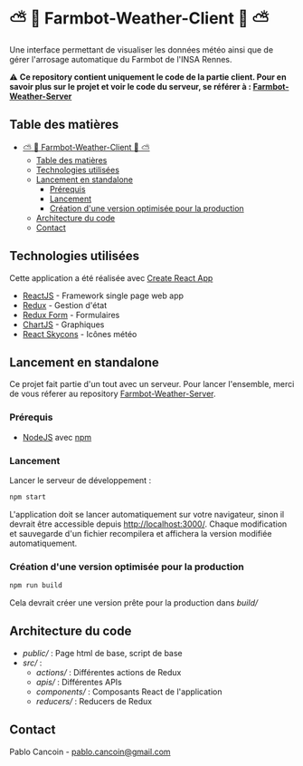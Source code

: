 # :partly_sunny: :seedling: Farmbot-Weather-Client :seedling: :partly_sunny:

Une interface permettant de visualiser les données météo ainsi que de gérer l'arrosage automatique du Farmbot de l'INSA Rennes.

:warning: **Ce repository contient uniquement le code de la partie client. Pour en savoir plus sur le projet et voir le code du serveur, se référer à : [Farmbot-Weather-Server](https://github.com/pcancoin/Farmbot-Weather-Server)**

## Table des matières

- [:partly_sunny: :seedling: Farmbot-Weather-Client :seedling: :partly_sunny:](#partly_sunny-seedling-farmbot-weather-client-seedling-partly_sunny)
  - [Table des matières](#table-des-matières)
  - [Technologies utilisées](#technologies-utilisées)
  - [Lancement en standalone](#lancement-en-standalone)
    - [Prérequis](#prérequis)
    - [Lancement](#lancement)
    - [Création d'une version optimisée pour la production](#création-dune-version-optimisée-pour-la-production)
  - [Architecture du code](#architecture-du-code)
  - [Contact](#contact)

## Technologies utilisées

Cette application a été réalisée avec [Create React App](https://reactjs.org/docs/create-a-new-react-app.html#create-react-app)

-   [ReactJS](https://reactjs.org/) - Framework single page web app
-   [Redux](https://redux.js.org/) - Gestion d'état
-   [Redux Form](https://redux-form.com/8.3.0/) - Formulaires
-   [ChartJS](https://github.com/reactjs/react-chartjs) - Graphiques
-   [React Skycons](https://github.com/roadmanfong/react-skycons) - Icônes météo

## Lancement en standalone

Ce projet fait partie d'un tout avec un serveur. Pour lancer l'ensemble, merci de vous réferer au repository [Farmbot-Weather-Server](https://github.com/pcancoin/Farmbot-Weather-Server).

### Prérequis

-   [NodeJS](https://nodejs.org/en/) avec [npm](https://www.npmjs.com/)

### Lancement

Lancer le serveur de développement :

```sh
npm start
```

L'application doit se lancer automatiquement sur votre navigateur, sinon il devrait être accessible depuis [http://localhost:3000/](http://localhost:3000/). Chaque modification et sauvegarde d'un fichier recompilera et affichera la version modifiée automatiquement.

### Création d'une version optimisée pour la production

```sh
npm run build
```

Cela devrait créer une version prête pour la production dans _build/_

## Architecture du code

<!--### Différents dossiers-->

-   _public/_ : Page html de base, script de base
-   _src/_ :
    -   _actions/_ : Différentes actions de Redux
    -   _apis/_ : Différentes APIs
    -   _components/_ : Composants React de l'application
    -   _reducers/_ : Reducers de Redux

## Contact

Pablo Cancoin - pablo.cancoin@gmail.com
